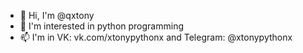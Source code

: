 - 👋 Hi, I'm @qxtony
- 👀 I'm interested in python programming
- 📫 I'm in VK: vk.com/xtonypythonx and Telegram: @xtonypythonx
